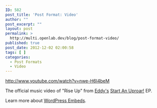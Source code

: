 ```yaml
---
ID: 582
post_title: 'Post Format: Video'
author: ""
post_excerpt: ""
layout: post
permalink: >
  http://multi.openlab.dev/blog/post-format-video/
published: true
post_date: 2012-12-02 02:00:58
tags: [ ]
categories:
  - Post Formats
  - Video
---
```

http://www.youtube.com/watch?v=nwe-H6l4beM

The official music video of "Rise Up" from <a title="Eddy Music" href="http://eddymusic.com/" target="_blank">Eddy's</a> <a title="Eddy - Start An Uproar! EP" href="http://bit.ly/bVmAyI" target="_blank">Start An Uproar!</a> EP.

Learn more about <a title="WordPress Embeds" href="http://codex.wordpress.org/Embeds" target="_blank">WordPress Embeds</a>.